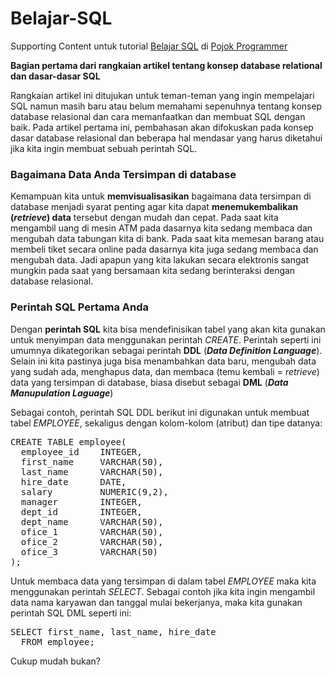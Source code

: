 # Belajar-SQL
Supporting Content untuk tutorial [Belajar SQL](http://pojokprogrammer.net/tags/belajar-sql) di [Pojok Programmer](http://pojokprogrammer.net/content/atur-data-anda)

**Bagian pertama dari rangkaian artikel tentang konsep database relational dan  dasar-dasar SQL**

Rangkaian artikel ini ditujukan untuk teman-teman yang ingin mempelajari SQL namun masih baru atau belum memahami sepenuhnya tentang konsep database relasional dan cara memanfaatkan dan membuat SQL dengan baik. Pada artikel pertama ini, pembahasan akan difokuskan pada konsep dasar database relasional dan beberapa hal mendasar yang harus diketahui jika kita ingin membuat sebuah perintah SQL.

### Bagaimana Data Anda Tersimpan di database

Kemampuan kita untuk **memvisualisasikan** bagaimana data tersimpan di database menjadi syarat penting agar kita dapat **menemukembalikan (*retrieve*) data** tersebut dengan mudah dan cepat. Pada saat kita mengambil uang di mesin ATM pada dasarnya kita sedang membaca dan mengubah data tabungan kita di bank. Pada saat kita memesan barang atau membeli tiket secara online pada dasarnya kita juga sedang membaca dan mengubah data. Jadi apapun yang kita lakukan secara elektronis sangat mungkin pada saat yang bersamaan kita sedang berinteraksi dengan database relasional.

### Perintah SQL Pertama Anda

Dengan **perintah SQL** kita bisa mendefinisikan tabel yang akan kita gunakan untuk menyimpan data menggunakan perintah *CREATE*. Perintah seperti ini umumnya dikategorikan sebagai perintah **DDL** (***Data Definition Language***). Selain ini kita pastinya juga bisa menambahkan data baru, mengubah data yang sudah ada, menghapus data, dan membaca (temu kembali = *retrieve*) data yang tersimpan di database, biasa disebut sebagai **DML** (***Data Manupulation Laguage***)

Sebagai contoh, perintah SQL DDL berikut ini digunakan untuk membuat tabel *EMPLOYEE*, sekaligus dengan kolom-kolom (atribut) dan tipe datanya:

<pre>CREATE TABLE employee(
  employee_id    INTEGER,
  first_name     VARCHAR(50),
  last_name      VARCHAR(50),
  hire_date      DATE,
  salary         NUMERIC(9,2),
  manager        INTEGER,
  dept_id        INTEGER,
  dept_name      VARCHAR(50),
  ofice_1        VARCHAR(50),
  ofice_2        VARCHAR(50),
  ofice_3        VARCHAR(50)
);</pre>

Untuk membaca data yang tersimpan di dalam tabel *EMPLOYEE* maka kita menggunakan perintah *SELECT*. Sebagai contoh jika kita ingin mengambil data nama karyawan dan tanggal mulai bekerjanya, maka kita gunakan perintah SQL DML seperti ini:

<pre>SELECT first_name, last_name, hire_date
  FROM employee;</pre>

Cukup mudah bukan?
